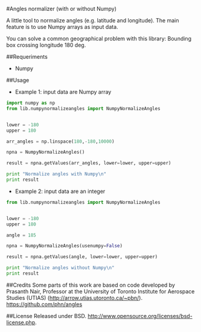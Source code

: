 #Angles normalizer (with or without Numpy)

A little tool to normalize angles (e.g. latitude and longitude).
The main feature is to use Numpy arrays as input data.

You can solve a common geographical problem with this library: Bounding box crossing longitude 180 deg.

##Requeriments
* Numpy

##Usage
* Example 1: input data are Numpy array
```python
import numpy as np
from lib.numpynormalizeangles import NumpyNormalizeAngles


lower = -180
upper = 180

arr_angles = np.linspace(180,-180,10000)

npna = NumpyNormalizeAngles()

result = npna.getValues(arr_angles, lower=lower, upper=upper)

print "Normalize angles with Numpy\n"
print result
```

* Example 2: input data are an integer
```python
from lib.numpynormalizeangles import NumpyNormalizeAngles


lower = -180
upper = 180

angle = 185

npna = NumpyNormalizeAngles(usenumpy=False)

result = npna.getValues(angle, lower=lower, upper=upper)

print "Normalize angles without Numpy\n"
print result
```


##Credits
Some parts of this work are based on code developed by Prasanth Nair, Professor at the University of Toronto Institute for Aerospace Studies (UTIAS) (http://arrow.utias.utoronto.ca/~pbn/).
https://github.com/phn/angles


##License
Released under BSD.
http://www.opensource.org/licenses/bsd-license.php.
